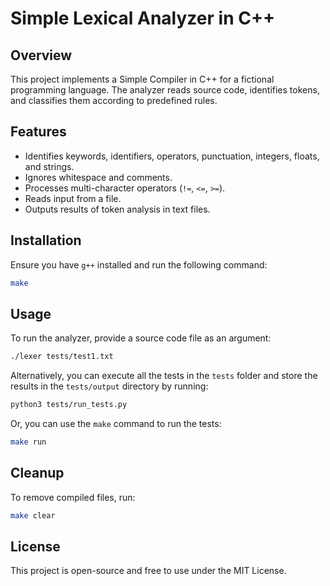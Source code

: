 # Simple Lexical Analyzer in C++

## Overview

This project implements a Simple Compiler in C++ for a fictional programming language. The analyzer reads source code, identifies tokens, and classifies them according to predefined rules.

## Features

- Identifies keywords, identifiers, operators, punctuation, integers, floats, and strings.
- Ignores whitespace and comments.
- Processes multi-character operators (`!=`, `<=`, `>=`).
- Reads input from a file.
- Outputs results of token analysis in text files.

## Installation

Ensure you have `g++` installed and run the following command:

```sh
make
```

## Usage

To run the analyzer, provide a source code file as an argument:

```sh
./lexer tests/test1.txt
```

Alternatively, you can execute all the tests in the `tests` folder and store the results in the `tests/output` directory by running:

```sh
python3 tests/run_tests.py
```

Or, you can use the `make` command to run the tests:

```sh
make run
```

## Cleanup

To remove compiled files, run:

```sh
make clear
```

## License

This project is open-source and free to use under the MIT License.
